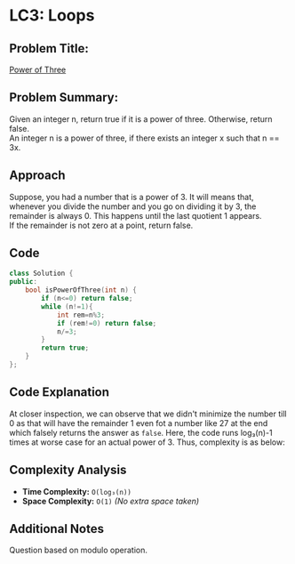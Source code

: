 
# LC3: Loops

## Problem Title:
<a href="https://leetcode.com/problems/power-of-three/description/">Power of Three</a>

## Problem Summary:
Given an integer n, return true if it is a power of three. Otherwise, return false.  
An integer n is a power of three, if there exists an integer x such that n == 3x.
## Approach
Suppose, you had a number that is a power of 3. It will means that, whenever you divide the number and you go on dividing it by 3, the remainder is always 0. This happens until the last quotient 1 appears.  
If the remainder is not zero at a point, return false.  
## Code

```cpp
class Solution {
public:
    bool isPowerOfThree(int n) {
        if (n<=0) return false;
        while (n!=1){
            int rem=n%3;
            if (rem!=0) return false;
            n/=3;
        }
        return true;
    }
};
```  
## Code Explanation
At closer inspection, we can observe that we didn't minimize the number till 0 as that will have the remainder 1 even fot a number like 27 at the end which falsely returns the answer as `false`. Here, the code runs log₃(n)-1 times at worse case for an actual power of 3. Thus, complexity is as below:  

## Complexity Analysis
- **Time Complexity:**  `O(log₃(n))` 
- **Space Complexity:** `O(1)`   _(No extra space taken)_

## Additional Notes
Question based on modulo operation.
